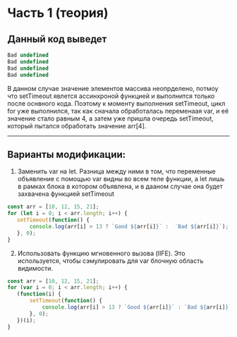 # Часть 1 (теория)

## Данный код выведет 
```javascript
Bad undefined
Bad undefined
Bad undefined
Bad undefined
```
В данном случае значение элементов массива неопрделено, потмоу что setTimeout явлется ассинхроной функцией и выполнится только после оснвного кода.
Поэтому к моменту выполнения setTimeout, цикл for уже выполнился, так как сначала обработалась переменаая var, и её значение стало равным 4,
а затем уже пришла очередь setTimeout, который пытался обработать значение arr[4].

---

## Варианты модификации: 
1. Заменить var на let. Разница между ними в том, что переменные объявление с помощью var видны во всем теле функции, а let лишь в рамках блока в котором объявлена,
 и в дааном случае она будет захвачена функцией setTimeout

 ```javascript
const arr = [10, 12, 15, 21];
for (let i = 0; i < arr.length; i++) {
    setTimeout(function() {
        console.log(arr[i] > 13 ? `Good ${arr[i]}` :  `Bad ${arr[i]}`);
    }, 0);
}
```

2. Использовать функцию мгновенного вызова (IIFE). Это используется, чтобы сэмулировать для var блочную область видимости. 


 ```javascript
const arr = [10, 12, 15, 21];
for (var i = 0; i < arr.length; i++) {
    (function(i) {
        setTimeout(function() {
            console.log(arr[i] > 13 ? `Good ${arr[i]}` : `Bad ${arr[i]}`);
        }, 0);
    })(i);
}
```
